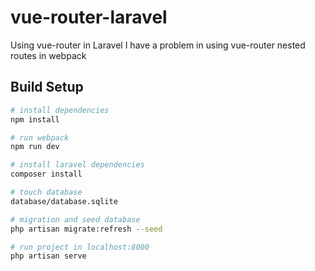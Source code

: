 # vue-router-laravel
Using vue-router in Laravel
I have a problem in using vue-router nested routes in webpack

## Build Setup

``` bash
# install dependencies
npm install

# run webpack
npm run dev

# install laravel dependencies
composer install

# touch database
database/database.sqlite

# migration and seed database
php artisan migrate:refresh --seed

# run project in localhost:8000
php artisan serve
